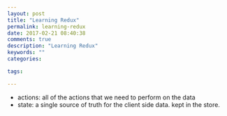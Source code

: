 ```yaml
---
layout: post
title: "Learning Redux"
permalink: learning-redux
date: 2017-02-21 08:40:38
comments: true
description: "Learning Redux"
keywords: ""
categories:

tags:

---
```



 - actions: all of the actions that we need to perform on the data
 - state: a single source of truth for the client side data. kept in the store.
